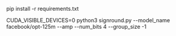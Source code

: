 pip install -r requirements.txt



CUDA_VISIBLE_DEVICES=0  python3 signround.py --model_name facebook/opt-125m --amp   --num_bits 4  --group_size -1

